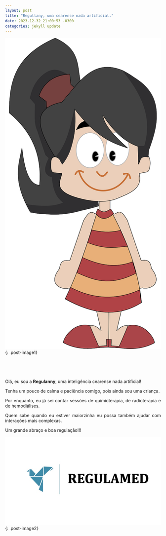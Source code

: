```yaml
---
layout: post
title: "Regullany, uma cearense nada artificial."
date: 2023-12-32 21:00:53 -0300
categories: jekyll update
---
```

<!-- Adiciona a referência ao seu arquivo CSS -->
<link rel="stylesheet" type="text/css" href="{{ site.baseurl }}/tremor_imagem/tremer.css">

<style>
  .post-image1 {
    max-width: 70%; /* Redimensiona a largura máxima da imagem */
    height: auto; /* Mantém a proporção da imagem */
    display: block; /* Remove margens indesejadas */
    margin: auto; /* Centraliza a imagem */
    float: left; /* Flutua a imagem à esquerda */
    margin-right: 20px; /* Adiciona um espaço à direita da imagem */
    margin-bottom: 2.5em; /* Adiciona margem inferior para manter a foto na mesma altura */
    margin-top: -1.5em;
  }

  .post-image2 {
    max-width: 50%; /* Redimensiona a largura máxima da imagem */
    height: auto; /* Mantém a proporção da imagem */
    display: block; /* Remove margens indesejadas */
    margin: auto; /* Centraliza a imagem */
    margin-top: 5em;
  }

  /* Adiciona uma margem superior para alinhar o texto à parte superior da imagem */
  .floating-text {
    margin-top: 5.5em; /* Ajuste conforme necessário (2.5em é um exemplo) */
    text-align: justify; /* Justifica o texto */
  }

  /* Adiciona um elemento de clearing após as imagens flutuantes */
  .clearfix::after {
    content: "";
    display: table;
    clear: both;
  }
</style>

![reg](/assets/images/Regullanny.png){: .post-image1}

<div class="floating-text">
  Olá, eu sou a <strong>Regulanny</strong>, uma inteligência cearense nada artificial!

  Tenha um pouco de calma e paciência comigo, pois ainda sou uma criança. 
  
  Por enquanto, eu já sei contar sessões de quimioterapia, de radioterapia e de hemodiálises. 

  Quem sabe quando eu estiver maiorzinha eu possa também ajudar com interações mais complexas.
  
  Um grande abraço e boa regulação!!!
</div>

![logo](/assets/images/Slide1.jpeg){: .post-image2}

<!-- Adiciona o elemento clearfix para evitar que o conteúdo abaixo seja afetado pela flutuação -->
<div class="clearfix"></div>

